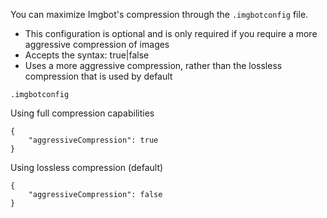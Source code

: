 You can maximize Imgbot's compression through the `.imgbotconfig` file.

 - This configuration is optional and is only required if you require a more aggressive compression of images
 - Accepts the syntax: true|false
 - Uses a more aggressive compression, rather than the lossless compression that is used by default

`.imgbotconfig`

Using full compression capabilities

```
{
    "aggressiveCompression": true
}
```

Using lossless compression (default)
```
{
    "aggressiveCompression": false
}
```
